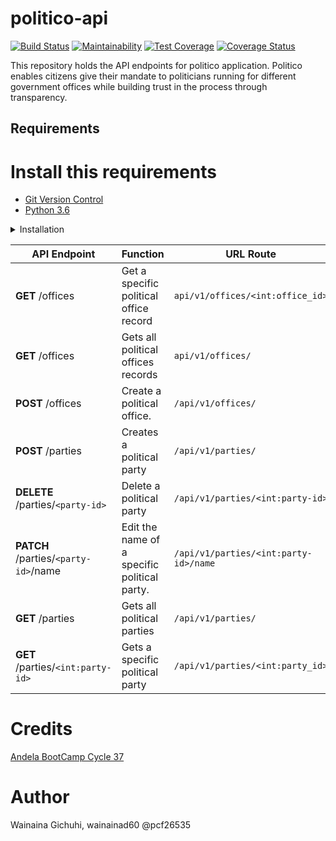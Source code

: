 # politico-api
[![Build Status](https://travis-ci.com/wainainad60/politico-api.svg?branch=develop)](https://travis-ci.com/wainainad60/politico-api)
[![Maintainability](https://api.codeclimate.com/v1/badges/09ac0b6bb9682e362053/maintainability)](https://codeclimate.com/github/wainainad60/politico-api/maintainability)
[![Test Coverage](https://api.codeclimate.com/v1/badges/09ac0b6bb9682e362053/test_coverage)](https://codeclimate.com/github/wainainad60/politico-api/test_coverage)
[![Coverage Status](https://coveralls.io/repos/github/wainainad60/politico-api/badge.svg?branch=master)](https://coveralls.io/github/wainainad60/politico-api?branch=master)

This repository holds the API endpoints for politico application. Politico enables citizens give their mandate to politicians running for different government offices while building trust in the process through transparency.

## Requirements
# Install this requirements
- [Git Version Control](https://git-scm.com/)
- [Python 3.6](https://www.python.org/)

<details><summary>Installation</summary>
<p>

#### installation steps

- clone the git repo
```
$ git clone --branch develop https://github.com/wainainad60/politico-api.git
```
- cd into the project directory
```
$ cd politico-api
```
- create the virtual environment and activate it
```
(Linux and Mac OS X)
$ python3 -m venv venv 
$ source venv/bin/activate

(Windows)
> python -m venv venv 
> venv\Scripts\activate
```
- install dependencies
```
$ pip install -r requirements.txt
```
- Run the app
``` $ flask run ```

# How to Test the Application
------------------------------------------------------------------
## How to run the unit tests
 On your terminal execute the following command
 
 ```
 $ pytest --cov=api api/tests/ver1/ -v
 ```

# Testing The API Endpoints
Use any API Test Client of choice

I used Postman, get it here => [Postman](https://www.getpostman.com/downloads/)


</p>
</details>

<p></p>
<p></p>

| **API Endpoint** | **Function** | **URL Route** |
| --- | --- | --- |
| **GET** /offices | Get a specific political office record | `api/v1/offices/<int:office_id>` |
| **GET** /offices | Gets all political offices records | `api/v1/offices/` |
| **POST** /offices | Create a political office. | `/api/v1/offices/` |
| **POST** /parties | Creates a political party | `/api/v1/parties/` |
| **DELETE** /parties/`<party-id>` | Delete a political party | `/api/v1/parties/<int:party-id>` |
| **PATCH** /parties/`<party-id>`/name | Edit the name of a specific political party. | `/api/v1/parties/<int:party-id>/name` |
| **GET** /parties | Gets all political parties | `/api/v1/parties/` |
| **GET** /parties/`<int:party-id>` | Gets a specific political party | `/api/v1/parties/<int:party_id>` |

# Credits
[Andela BootCamp Cycle 37](https://andela.com/)


# Author
 Wainaina Gichuhi, wainainad60 @pcf26535